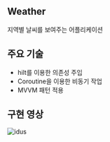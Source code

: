 ## Weather
지역별 날씨를 보여주는 어플리케이션

## 주요 기술
- hilt를 이용한 의존성 주입
- Coroutine을 이용한 비동기 작업
- MVVM 패턴 적용

## 구현 영상
![idus](https://user-images.githubusercontent.com/54823186/168621419-0a91aafa-eb7e-4806-a0cf-dbd68a272307.gif)
